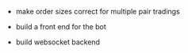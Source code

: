 * make order sizes correct for multiple pair tradings

* build a front end for the bot
* build websocket backend
